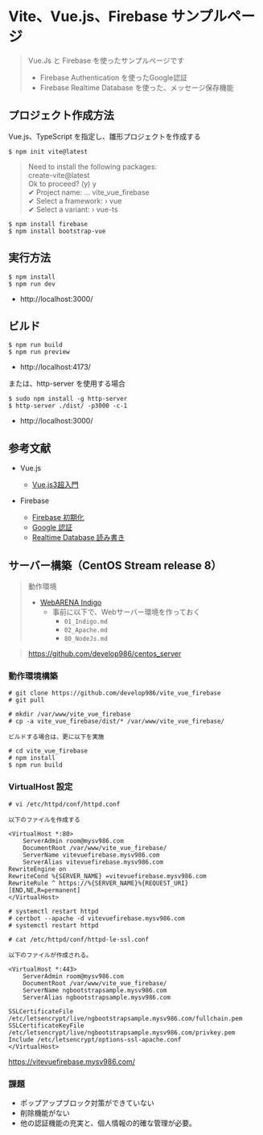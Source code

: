 # Vite、Vue.js、Firebase サンプルページ

> Vue.Js と Firebase を使ったサンプルページです
> - Firebase Authentication を使ったGoogle認証
> - Firebase Realtime Database を使った、メッセージ保存機能

## プロジェクト作成方法

Vue.js、TypeScript を指定し、雛形プロジェクトを作成する

```
$ npm init vite@latest
```

> Need to install the following packages:  
>   create-vite@latest  
> Ok to proceed? (y) y  
> ✔ Project name: … vite_vue_firebase  
> ✔ Select a framework: › vue  
> ✔ Select a variant: › vue-ts  

```
$ npm install firebase
$ npm install bootstrap-vue
```

## 実行方法

```
$ npm install
$ npm run dev
```

- http://localhost:3000/

## ビルド

```
$ npm run build
$ npm run preview
```

- http://localhost:4173/

または、http-server を使用する場合

```
$ sudo npm install -g http-server
$ http-server ./dist/ -p3000 -c-1
```

- http://localhost:3000/

## 参考文献

- Vue.js
  - [Vue.js3超入門](https://www.shuwasystem.co.jp/book/9784798063737.html)

- Firebase
  - [Firebase 初期化](https://firebase.google.com/docs/web/setup?hl=ja)
  - [Google 認証](https://firebase.google.com/docs/auth/web/google-signin?hl=ja)
  - [Realtime Database 読み書き](https://firebase.google.com/docs/database/web/read-and-write?hl=ja)

  

## サーバー構築（CentOS Stream release 8）

> 動作環境
> - [WebARENA Indigo](https://web.arena.ne.jp/indigo/)
>   - 事前に以下で、Webサーバー環境を作っておく
>     - `01_Indigo.md`
>     - `02_Apache.md`
>     - `80_NodeJs.md`

> https://github.com/develop986/centos_server

### 動作環境構築

```
# git clone https://github.com/develop986/vite_vue_firebase
# git pull

# mkdir /var/www/vite_vue_firebase
# cp -a vite_vue_firebase/dist/* /var/www/vite_vue_firebase/
```

```
ビルドする場合は、更に以下を実施

# cd vite_vue_firebase
# npm install
$ npm run build
```

### VirtualHost 設定

```
# vi /etc/httpd/conf/httpd.conf

以下のファイルを作成する

<VirtualHost *:80>
    ServerAdmin room@mysv986.com
    DocumentRoot /var/www/vite_vue_firebase/
    ServerName vitevuefirebase.mysv986.com
    ServerAlias vitevuefirebase.mysv986.com
RewriteEngine on
RewriteCond %{SERVER_NAME} =vitevuefirebase.mysv986.com
RewriteRule ^ https://%{SERVER_NAME}%{REQUEST_URI} [END,NE,R=permanent]
</VirtualHost>
```

```
# systemctl restart httpd
# certbot --apache -d vitevuefirebase.mysv986.com
# systemctl restart httpd
```

```
# cat /etc/httpd/conf/httpd-le-ssl.conf

以下のファイルが作成される。

<VirtualHost *:443>
    ServerAdmin room@mysv986.com
    DocumentRoot /var/www/vite_vue_firebase/
    ServerName ngbootstrapsample.mysv986.com
    ServerAlias ngbootstrapsample.mysv986.com

SSLCertificateFile /etc/letsencrypt/live/ngbootstrapsample.mysv986.com/fullchain.pem
SSLCertificateKeyFile /etc/letsencrypt/live/ngbootstrapsample.mysv986.com/privkey.pem
Include /etc/letsencrypt/options-ssl-apache.conf
</VirtualHost>
```

https://vitevuefirebase.mysv986.com/

### 課題

- ポップアップブロック対策ができていない
- 削除機能がない
- 他の認証機能の充実と、個人情報の的確な管理が必要。
